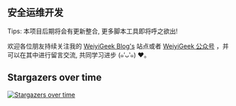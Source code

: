 ## 安全运维开发

Tips: 本项目后期将会有更新整合, 更多脚本工具即将呼之欲出!

欢迎各位朋友持续关注我的 [WeiyiGeek Blog's](https://blog.weiyigeek.top) 站点或者 [WeiyiGeek 公众号](https://www.weiyigeek.top/wechat.html?key=%E6%AC%A2%E8%BF%8E%E5%85%B3%E6%B3%A8) ，并可以在其中进行留言交流, 共同学习进步 (๑′ᴗ‵๑) ❤。


## Stargazers over time

[![Stargazers over time](https://starchart.cc/WeiyiGeek/SecOpsDev.svg)](https://starchart.cc/WeiyiGeek/SecOpsDev)

